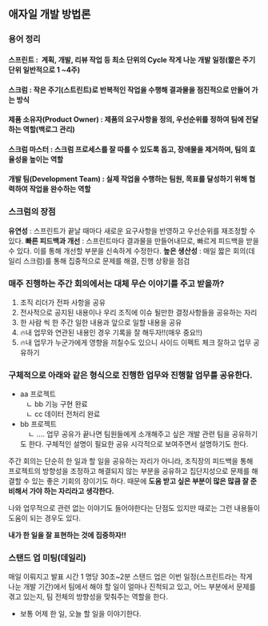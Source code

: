 ## 애자일 개발 방법론
### 용어 정리
#### 스프린트 :  계획, 개발, 리뷰 작업 등 최소 단위의 Cycle 작게 나눈 개발 일정(짦은 주기 단위 일반적으로 1 ~4주)
#### 스크럼 : 작은 주기(스트린트)로 반복적인 작업을 수행해 결과물을 점진적으로 만들어 가는 방식
#### 제품 소유자(Product Owner) : 제품의 요구사항을 정의, 우선순위를 정하여 팀에 전달하는 역할(백로그 관리)
#### 스크럼 마스터 : 스크럼 프로세스를 잘 따를 수 있도록 돕고, 장애물을 제거하며, 팀의 효율성을 높이는 역할
#### 개발 팀(Development Team) : 실제 작업을 수행하는 팀원, 목표를 달성하기 위해 협력하여 작업을 완수하는 역할

### 스크럼의 장점
**유연성** : 스프린트가 끝날 때마다 새로운 요구사항을 반영하고 우선순위를 재조정할 수 있다.
**빠른 피드백과 개선** : 스프린트마다 결과물을 만들어내므로, 빠르게 피드백을 받을 수 있다. 이를 통해  개선할 부분을 신속하게 수정한다.
**높은 생산성** : 매일 짧은 회의(데일리 스크럼)를 통해 집중적으로 문제를 해결, 진행 상황을 점검

### 매주 진행하는 주간 회의에서는 대체 무슨 이야기를 주고 받을까? 
1. 조직 리더가 전파 사항을 공유
2. 전사적으로 공지된 내용이나 우리 조직에 이슈 될만한 결정사항들을 공유하는 자리
3. 한 사람 씩 한 주간 일한 내용과 앞으로 일할 내용을 공유
4. 🔥내 업무와 연관된 내용인 경우 기록을 잘 해두자!!(매우 중요!!)
5. 🔥내 업무가 누군가에게 영향을 끼칠수도 있으니 사이드 이펙트 체크 잘하고 업무 공유하기

### 구체적으로 아래와 같은 형식으로 진행한 업무와 진행할 업무를 공유한다.
- aa 프로젝트  
   ㄴ bb 기능 구현 완료  
   ㄴ cc 데이터 전처리 완료  
- bb 프로젝트  
    ㄴ ....
업무 공유가 끝나면 팀원들에게 소개해주고 싶은 개발 관련 팀을 공유하기도 한다. 구체적인 설명이 필요한 공유 시각적으로 보여주면서 설명하기도 한다.

주간 회의는 단순히 한 일과 할 일을 공유하는 자리가 아니라, 조직장의 피드백을 통해 프로젝트의 방향성을 조정하고 해결되지 않는 부분을 공유하고 집단지성으로 문제를 해결할 수 있는 좋은 기회의 장이기도 하다. 때문에 **도움 받고 싶은 부분이 많은 많큼 잘 준비해서 가야 하는 자리라고 생각한다.**

나와 업무적으로 관련 없는 이야기도 들어야한다는 단점도 있지만 때로는 그런 내용들이 도움이 되는 경우도 있다.

**내가 한 일을 잘 표현하는 것에 집중하자!!**

### 스탠드 업 미팅(데일리)
매일 이뤄지고 발표 시간 1 명당 30초~2분 스탠드 업은 이번 일정(스프린트라는 작게 나눈 개발 기간)에서 팀에서 해야 할 일이 얼마나 진척되고 있고, 어느 부분에서 문제를 겪고 있는지, 팀 전체의 방향성을 맞춰주는 역할을 한다. 
- 보통 어제 한 일, 오늘 할 일을 이야기한다.